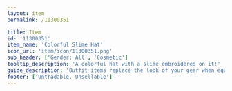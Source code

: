 ```yaml
---
layout: item
permalink: /11300351

title: Item
id: '11300351'
item_name: 'Colorful Slime Hat'
icon_url: 'item/icon/11300351.png'
sub_header: ['Gender: All', 'Cosmetic']
tooltip_description: 'A colorful hat with a slime embroidered on it!'
guide_description: 'Outfit items replace the look of your gear when equipped.'
footer: ['Untradable, Unsellable']
---
```

